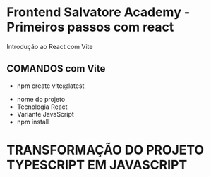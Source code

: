 # Frontend Salvatore Academy - Primeiros passos com react
Introdução ao React com Vite

## COMANDOS com Vite
* npm create vite@latest
- nome do projeto
- Tecnologia React
- Variante JavaScript
- npm install

# TRANSFORMAÇÃO DO PROJETO TYPESCRIPT EM JAVASCRIPT
<!-- npm run build -->